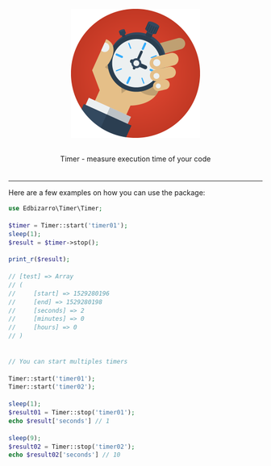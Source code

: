 <p align="center">
    <img src="https://raw.githubusercontent.com/edbizarro/timer/master/stopwatch.png">
</p>
<p align="center" style="margin: 30px 0 35px;">Timer - measure execution time of your code</p>


---

Here are a few examples on how you can use the package:

```php
use Edbizarro\Timer\Timer;

$timer = Timer::start('timer01');
sleep(1);
$result = $timer->stop();

print_r($result);

// [test] => Array
// (
//     [start] => 1529280196
//     [end] => 1529280198
//     [seconds] => 2
//     [minutes] => 0
//     [hours] => 0
// )


// You can start multiples timers

Timer::start('timer01');
Timer::start('timer02');

sleep(1);
$result01 = Timer::stop('timer01');
echo $result['seconds'] // 1

sleep(9);
$result02 = Timer::stop('timer02');
echo $result02['seconds'] // 10

```

